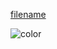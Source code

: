 <!-- _coverpage.md -->

[filename](../readme.md ':include')

<!-- background color -->

![color](#f0f0f0)
